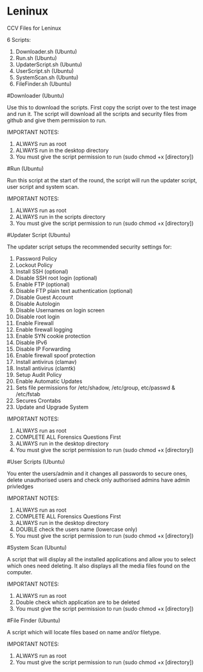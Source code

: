 # Leninux
CCV Files for Leninux

6 Scripts:

1) Downloader.sh (Ubuntu)
2) Run.sh (Ubuntu)
3) UpdaterScript.sh (Ubuntu)
4) UserScript.sh (Ubuntu)
5) SystemScan.sh (Ubuntu)
6) FileFinder.sh (Ubuntu)

#Downloader (Ubuntu)

Use this to download the scripts. First copy the script over to the test image and run it. The script will download all the scripts and security files from github and give them permission to run.

IMPORTANT NOTES:

1) ALWAYS run as root
2) ALWAYS run in the desktop directory
3) You must give the script permission to run (sudo chmod +x [directory])

#Run (Ubuntu)

Run this script at the start of the round, the script will run the updater script, user script and system scan.

IMPORTANT NOTES:

1) ALWAYS run as root
2) ALWAYS run in the scripts directory
3) You must give the script permission to run (sudo chmod +x [directory])

#Updater Script (Ubuntu)

The updater script setups the recommended security settings for:

1) Password Policy
2) Lockout Policy
3) Install SSH (optional)
4) Disable SSH root login (optional)
5) Enable FTP (optional)
6) Disable FTP plain text authentication (optional)
7) Disable Guest Account
8) Disable Autologin
9) Disable Usernames on login screen
10) Disable root login
11) Enable Firewall
12) Enable firewall logging
13) Enable SYN cookie protection
14) Disable IPv6
15) Disable IP Forwarding
16) Enable firewall spoof protection
17) Install antivirus (clamav)
18) Install antivirus (clamtk)
19) Setup Audit Policy
20) Enable Automatic Updates
21) Sets file permissions for /etc/shadow, /etc/group, etc/passwd & /etc/fstab
22) Secures Crontabs
23) Update and Upgrade System

IMPORTANT NOTES:

1) ALWAYS run as root
2) COMPLETE ALL Forensics Questions First
3) ALWAYS run in the desktop directory
4) You must give the script permission to run (sudo chmod +x [directory])

#User Scripts (Ubuntu)

You enter the users/admin and it changes all passwords to secure ones, delete unauthorised users and check only authorised admins have admin privledges 

IMPORTANT NOTES:

1) ALWAYS run as root
2) COMPLETE ALL Forensics Questions First
3) ALWAYS run in the desktop directory
4) DOUBLE check the users name (lowercase only)
5) You must give the script permission to run (sudo chmod +x [directory])

#System Scan (Ubuntu)

A script that will display all the installed applications and allow you to select which ones need deleting. It also displays all the media files found on the computer.

IMPORTANT NOTES:

1) ALWAYS run as root
2) Double check which application are to be deleted
3) You must give the script permission to run (sudo chmod +x [directory])

#File Finder (Ubuntu)

A script which will locate files based on name and/or filetype. 

IMPORTANT NOTES:

1) ALWAYS run as root
2) You must give the script permission to run (sudo chmod +x [directory])
